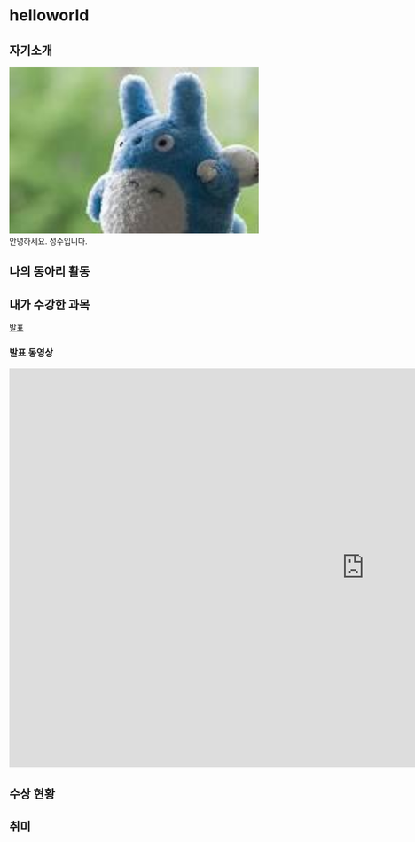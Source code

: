 # helloworld
## 자기소개

<img src="download.jpg" width="450px" height="300px"></img><br>
안녕하세요. 성수입니다.

## 나의 동아리 활동

## 내가 수강한 과목

[발표](/presentation.pptx)


### 발표 동영상
<iframe width="1280" height="720" src="https://www.youtube.com/embed/tHqDf_o2xvw" title="[22/23 UCL] 맨시티 vs 라이프치히 홀란드 주요장면" frameborder="0" allow="accelerometer; autoplay; clipboard-write; encrypted-media; gyroscope; picture-in-picture; web-share" allowfullscreen></iframe><br>

## 수상 현황

## 취미

